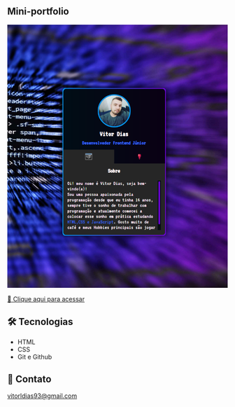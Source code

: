 ## Mini-portfolio

![preview](./.github/Preview.png)

[🔗 Clique aqui para acessar](https://vitorldias.github.io/Projeto-mapadev/)

 ## 🛠️ Tecnologias
 - HTML
 - CSS
 - Git e Github

 ## 💙 Contato

 vitorldias93@gmail.com
